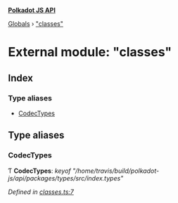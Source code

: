 **[Polkadot JS API](../README.md)**

[Globals](../globals.md) › [&quot;classes&quot;](_classes_.md)

# External module: "classes"

## Index

### Type aliases

* [CodecTypes](_classes_.md#codectypes)

## Type aliases

###  CodecTypes

Ƭ **CodecTypes**: *keyof "/home/travis/build/polkadot-js/api/packages/types/src/index.types"*

*Defined in [classes.ts:7](https://github.com/polkadot-js/api/blob/5d2cadd/packages/types/src/classes.ts#L7)*